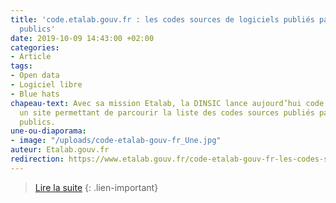```yaml
---
title: 'code.etalab.gouv.fr : les codes sources de logiciels publiés par des organismes
  publics'
date: 2019-10-09 14:43:00 +02:00
categories:
- Article
tags:
- Open data
- Logiciel libre
- Blue hats
chapeau-text: Avec sa mission Etalab, la DINSIC lance aujourd’hui code.etalab.gouv.fr,
  un site permettant de parcourir la liste des codes sources publiés par des organismes
  publics.
une-ou-diaporama:
- image: "/uploads/code-etalab-gouv-fr_Une.jpg"
auteur: Etalab.gouv.fr
redirection: https://www.etalab.gouv.fr/code-etalab-gouv-fr-les-codes-sources-de-logiciels-publies-par-des-organismes-publics
---
```


> [Lire la suite](https://www.etalab.gouv.fr/code-etalab-gouv-fr-les-codes-sources-de-logiciels-publies-par-des-organismes-publics)
{: .lien-important}